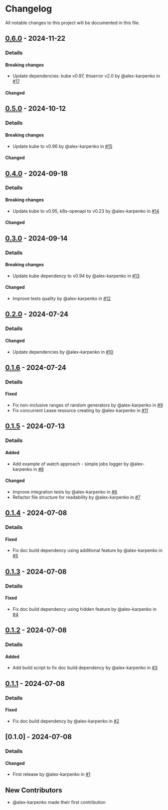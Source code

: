 # Changelog

All notable changes to this project will be documented in this file.

## [0.6.0] - 2024-11-22
### Details
#### Breaking changes
- Update dependencies: kube v0.97, thiserror v2.0 by @alex-karpenko in [#17](https://github.com/alex-karpenko/kube-lease-manager/pull/17)

#### Changed

## [0.5.0] - 2024-10-12
### Details
#### Breaking changes
- Update kube to v0.96 by @alex-karpenko in [#15](https://github.com/alex-karpenko/kube-lease-manager/pull/15)

#### Changed

## [0.4.0] - 2024-09-18
### Details
#### Breaking changes
- Update kube to v0.95, k8s-openapi to v0.23 by @alex-karpenko in [#14](https://github.com/alex-karpenko/kube-lease-manager/pull/14)

#### Changed

## [0.3.0] - 2024-09-14
### Details
#### Breaking changes
- Update kube dependency to v0.94 by @alex-karpenko in [#13](https://github.com/alex-karpenko/kube-lease-manager/pull/13)

#### Changed
- Improve tests quality by @alex-karpenko in [#12](https://github.com/alex-karpenko/kube-lease-manager/pull/12)

## [0.2.0] - 2024-07-24
### Details
#### Changed
- Update dependencies by @alex-karpenko in [#10](https://github.com/alex-karpenko/kube-lease-manager/pull/10)

## [0.1.6] - 2024-07-24
### Details
#### Fixed
- Fix non-inclusive ranges of random generators by @alex-karpenko in [#9](https://github.com/alex-karpenko/kube-lease-manager/pull/9)
- Fix concurrent Lease resource creating by @alex-karpenko in [#11](https://github.com/alex-karpenko/kube-lease-manager/pull/11)

## [0.1.5] - 2024-07-13
### Details
#### Added
- Add example of watch approach - simple jobs logger by @alex-karpenko in [#8](https://github.com/alex-karpenko/kube-lease-manager/pull/8)

#### Changed
- Improve integration tests by @alex-karpenko in [#6](https://github.com/alex-karpenko/kube-lease-manager/pull/6)
- Refactor file structure for readability by @alex-karpenko in [#7](https://github.com/alex-karpenko/kube-lease-manager/pull/7)

## [0.1.4] - 2024-07-08
### Details
#### Fixed
- Fix doc build dependency using additional feature by @alex-karpenko in [#5](https://github.com/alex-karpenko/kube-lease-manager/pull/5)

## [0.1.3] - 2024-07-08
### Details
#### Fixed
- Fix doc build dependency using hidden feature by @alex-karpenko in [#4](https://github.com/alex-karpenko/kube-lease-manager/pull/4)

## [0.1.2] - 2024-07-08
### Details
#### Added
- Add build script to fix doc build dependency by @alex-karpenko in [#3](https://github.com/alex-karpenko/kube-lease-manager/pull/3)

## [0.1.1] - 2024-07-08
### Details
#### Fixed
- Fix doc build dependency by @alex-karpenko in [#2](https://github.com/alex-karpenko/kube-lease-manager/pull/2)

## [0.1.0] - 2024-07-08
### Details
#### Changed
- First release by @alex-karpenko in [#1](https://github.com/alex-karpenko/kube-lease-manager/pull/1)

## New Contributors
* @alex-karpenko made their first contribution

[0.6.0]: https://github.com/alex-karpenko/kube-lease-manager/compare/v0.5.0..v0.6.0
[0.5.0]: https://github.com/alex-karpenko/kube-lease-manager/compare/v0.4.0..v0.5.0
[0.4.0]: https://github.com/alex-karpenko/kube-lease-manager/compare/v0.3.0..v0.4.0
[0.3.0]: https://github.com/alex-karpenko/kube-lease-manager/compare/v0.2.0..v0.3.0
[0.2.0]: https://github.com/alex-karpenko/kube-lease-manager/compare/v0.1.6..v0.2.0
[0.1.6]: https://github.com/alex-karpenko/kube-lease-manager/compare/v0.1.5..v0.1.6
[0.1.5]: https://github.com/alex-karpenko/kube-lease-manager/compare/v0.1.4..v0.1.5
[0.1.4]: https://github.com/alex-karpenko/kube-lease-manager/compare/v0.1.3..v0.1.4
[0.1.3]: https://github.com/alex-karpenko/kube-lease-manager/compare/v0.1.2..v0.1.3
[0.1.2]: https://github.com/alex-karpenko/kube-lease-manager/compare/v0.1.1..v0.1.2
[0.1.1]: https://github.com/alex-karpenko/kube-lease-manager/compare/v0.1.0..v0.1.1

<!-- generated by git-cliff -->
